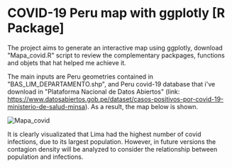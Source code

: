 # COVID-19 Peru map with ggplotly [R Package]
The project aims to generate an interactive map using ggplotly, download "Mapa_covid.R" script to review the complementary packpages, functions and objets that hat helped me achieve it.

The main inputs are Peru geometries contained in "BAS_LIM_DEPARTAMENTO.shp", and Peru covid-19 database that i've download in "Plataforma Nacional de Datos Abiertos" (link: https://www.datosabiertos.gob.pe/dataset/casos-positivos-por-covid-19-ministerio-de-salud-minsa). As a result, the map below is shown.

![Mapa_covid](https://github.com/Data-Science-Project-R-Python/Mapas/assets/106882873/0c5cbe9e-6c50-483d-b10b-f59bd5b3b806)

It is clearly visualizated that Lima had the highest number of covid infections, due to its largest population. However, in future versions the contagion density will be analyzed to consider the relationship between population and infections.
